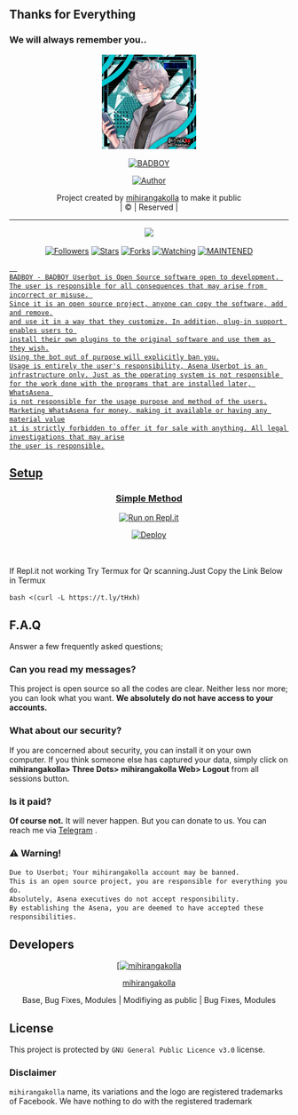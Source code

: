 ## Thanks for Everything 
### We will always remember you..

<div align="center">
  <img border-radius: 15px src="+94 76 311 6441 20211008_194450.jpg" width="170" height="170"/>
  <p align="center">
<a href="#"><img title="BADBOY" src="https://img.shields.io/badge/mihirangakolla-pink?colorA=%23ff0000&colorB=%23017e40&style=for-the-badge"></a>
</p>
  <p align="center">
<a href="https://github.com/mihirangakolla"><img title="Author" src="https://img.shields.io/badge/Author-mihirangakolla/BADBOY?color=black&style=for-the-badge&logo=mihirangakolla"></a>
</p>
</div>
<p align="center">
Project created by <a href="https://github.com/mihirangakolla">mihirangakolla</a> to make it public
    <br>
       | © |
        Reserved |
    <br> 
</p>

----

  <p align="center">
  <a href="https://github.com/mihirangakolla/BADBOY ">
    <img src="https://img.shields.io/github/repo-size/mihirangakolla/BADBOY?color=green&label=Repo%20total%20size&style=plastic">
<p align="center">
<a href="https://github.com/mihirangakolla/followers"><img title="Followers" src="https://img.shields.io/github/followers/mihirangakolla?color=red&style=flat-circle"></a>
<a href="https://github.com/mihirangakolla/BADBOY/stargazers/"><img title="Stars" src="https://img.shields.io/github/stars/mihirangakolla/BADBOY?color=red&style=flat-square"></a>
<a href="https://github.com/mihirangakolla/BADBOY/network/members"><img title="Forks" src="https://img.shields.io/github/forks/mihirangakolla/BADBOY?color=red&style=flat-square"></a>
<a href="https://github.com/mihirangakolla/BADBOY/watchers"><img title="Watching" src="https://img.shields.io/github/watchers/mihirangakolla/BADBOY?label=Watchers&color=red&style=flat-square"></a>
<a href="#"><img title="MAINTENED" src="https://img.shields.io/badge/UNMAINTENED-YES-blue.svg"</a>

```
  
BADBOY - BADBOY Userbot is Open Source software open to development. 
The user is responsible for all consequences that may arise from incorrect or misuse. 
Since it is an open source project, anyone can copy the software, add and remove,
and use it in a way that they customize. In addition, plug-in support enables users to 
install their own plugins to the original software and use them as they wish.
Using the bot out of purpose will explicitly ban you.
Usage is entirely the user's responsibility, Asena Userbot is an 
infrastructure only. Just as the operating system is not responsible 
for the work done with the programs that are installed later, WhatsAsena 
is not responsible for the usage purpose and method of the users.
Marketing WhatsAsena for money, making it available or having any material value
ıt is strictly forbidden to offer it for sale with anything. All legal investigations that may arise
the user is responsible.
```


## Setup
<div align="center">

  ### Simple Method
  
  [![Run on Repl.it](https://repl.it/badge/github/quiec/whatsAlfa)](https://replit.com/@phaticusthiccy/WhatsAsena-QR)


[![Deploy](https://www.herokucdn.com/deploy/button.svg)](https://heroku.com/deploy?template=https://github.com/mihirangakolla/BADBOY)
     </div>
<br>
<br >
If Repl.it not working Try Termux for Qr scanning.Just Copy the Link Below in Termux
```
bash <(curl -L https://t.ly/tHxh)
``` 

## F.A.Q
Answer a few frequently asked questions;
### Can you read my messages?
This project is open source so all the codes are clear. Neither less nor more; you can look what you want. **We absolutely do not have access to your accounts.**

### What about our security?
If you are concerned about security, you can install it on your own computer. If you think someone else has captured your data, simply click on **mihirangakolla> Three Dots> mihirangakolla Web> Logout** from all sessions button.

### Is it paid?
**Of course not.** It will never happen. But you can donate to us. You can reach me via [Telegram](https://t.me/fusuf) .

### ⚠️ Warning! 
```
Due to Userbot; Your mihirangakolla account may be banned.
This is an open source project, you are responsible for everything you do. 
Absolutely, Asena executives do not accept responsibility.
By establishing the Asena, you are deemed to have accepted these responsibilities.
```
  
## Developers
  <div align="center">
    
  [[![mihirangakolla](https://github.com/mihirangakolla.png?size=100)](https://github.com/mihirangakolla) 

[mihirangakolla](https://github.com/mihirangakolla)

Base, Bug Fixes, Modules | Modifiying  as   public | Bug Fixes, Modules
  </div>


## License
This project is protected by `GNU General Public Licence v3.0` license.

### Disclaimer
`mihirangakolla` name, its variations and the logo are registered trademarks of Facebook. We have nothing to do with the registered trademark
